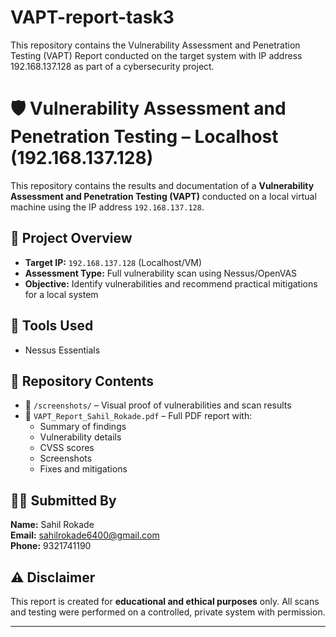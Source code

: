 # VAPT-report-task3
This repository contains the Vulnerability Assessment and Penetration Testing (VAPT) Report conducted on the target system with IP address 192.168.137.128 as part of a cybersecurity project.
# 🛡️ Vulnerability Assessment and Penetration Testing – Localhost (192.168.137.128)

This repository contains the results and documentation of a **Vulnerability Assessment and Penetration Testing (VAPT)** conducted on a local virtual machine using the IP address `192.168.137.128`.

## 📌 Project Overview

- **Target IP:** `192.168.137.128` (Localhost/VM)
- **Assessment Type:** Full vulnerability scan using Nessus/OpenVAS
- **Objective:** Identify vulnerabilities and recommend practical mitigations for a local system

## 🧰 Tools Used

- Nessus Essentials 


## 📂 Repository Contents

- 📁 `/screenshots/` – Visual proof of vulnerabilities and scan results
- 📄 `VAPT_Report_Sahil_Rokade.pdf` – Full PDF report with:
  - Summary of findings
  - Vulnerability details
  - CVSS scores
  - Screenshots
  - Fixes and mitigations

## 👨‍💻 Submitted By

**Name:** Sahil Rokade  
**Email:** sahilrokade6400@gmail.com  
**Phone:** 9321741190

## ⚠️ Disclaimer

This report is created for **educational and ethical purposes** only. All scans and testing were performed on a controlled, private system with permission.

---

